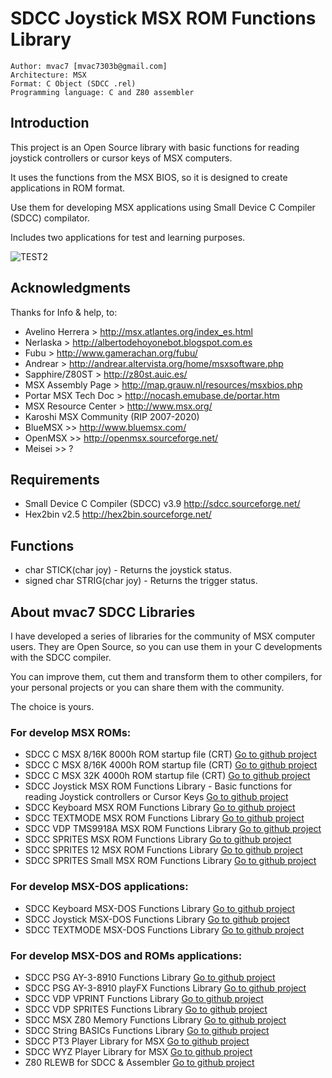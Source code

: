 # SDCC Joystick MSX ROM Functions Library

```
Author: mvac7 [mvac7303b@gmail.com]
Architecture: MSX
Format: C Object (SDCC .rel)
Programming language: C and Z80 assembler
```



## Introduction

This project is an Open Source library with basic functions for reading joystick controllers or cursor keys of MSX computers.

It uses the functions from the MSX BIOS, so it is designed to create applications in ROM format.
  
Use them for developing MSX applications using Small Device C Compiler (SDCC) compilator.

Includes two applications for test and learning purposes.

![TEST2](https://user-images.githubusercontent.com/5410950/101158049-63c0b780-362b-11eb-9f41-49ba2e8ceb13.png)


## Acknowledgments
  
Thanks for Info & help, to:

* Avelino Herrera > http://msx.atlantes.org/index_es.html
* Nerlaska > http://albertodehoyonebot.blogspot.com.es
* Fubu > http://www.gamerachan.org/fubu/
* Andrear > http://andrear.altervista.org/home/msxsoftware.php
* Sapphire/Z80ST > http://z80st.auic.es/
* MSX Assembly Page > http://map.grauw.nl/resources/msxbios.php
* Portar MSX Tech Doc > http://nocash.emubase.de/portar.htm
* MSX Resource Center > http://www.msx.org/
* Karoshi MSX Community (RIP 2007-2020)
* BlueMSX >> http://www.bluemsx.com/
* OpenMSX >> http://openmsx.sourceforge.net/
* Meisei  >> ?



## Requirements

* Small Device C Compiler (SDCC) v3.9 http://sdcc.sourceforge.net/
* Hex2bin v2.5 http://hex2bin.sourceforge.net/ 



## Functions

* char STICK(char joy) - Returns the joystick status.
* signed char STRIG(char joy) - Returns the trigger status.
 
 
## About mvac7 SDCC Libraries

I have developed a series of libraries for the community of MSX computer users. 
They are Open Source, so you can use them in your C developments with the SDCC 
compiler. 

You can improve them, cut them and transform them to other compilers, for your 
personal projects or you can share them with the community. 

The choice is yours.

### For develop MSX ROMs:

- SDCC C MSX 8/16K 8000h ROM startup file (CRT) [Go to github project](https://github.com/mvac7/SDCC_startup_MSX816kROM8000)
- SDCC C MSX 8/16K 4000h ROM startup file (CRT) [Go to github project](https://github.com/mvac7/SDCC_startup_MSX816kROM4000)
- SDCC C MSX 32K 4000h ROM startup file (CRT) [Go to github project](https://github.com/mvac7/SDCC_startup_MSX32kROM4000)
- SDCC Joystick MSX ROM Functions Library - Basic functions for reading Joystick controllers or Cursor Keys [Go to github project](https://github.com/mvac7/SDCC_JOYSTICK_MSXROM_Lib)
- SDCC Keyboard MSX ROM Functions Library [Go to github project](https://github.com/mvac7/SDCC_KEYBOARD_MSXROM_Lib)
- SDCC TEXTMODE MSX ROM Functions Library [Go to github project](https://github.com/mvac7/SDCC_TEXTMODE_MSXROM_Lib)
- SDCC VDP TMS9918A MSX ROM Functions Library [Go to github project](https://github.com/mvac7/SDCC_VDP_TMS9918A_MSXROM_Lib)
- SDCC SPRITES MSX ROM Functions Library [Go to github project](https://github.com/mvac7/SDCC_VDP_SPRITES_MSXROM_Lib)
- SDCC SPRITES 12 MSX ROM Functions Library [Go to github project](https://github.com/mvac7/SDCC_VDP_SPRITES_12_MSXROM_Lib)
- SDCC SPRITES Small MSX ROM Functions Library [Go to github project](https://github.com/mvac7/SDCC_VDP_SPRITES_S_MSXROM_Lib)

### For develop MSX-DOS applications:

- SDCC Keyboard MSX-DOS Functions Library [Go to github project](https://github.com/mvac7/SDCC_KEYBOARD_MSXDOS_Lib)
- SDCC Joystick MSX-DOS Functions Library [Go to github project](https://github.com/mvac7/SDCC_JOYSTICK_MSXDOS_Lib)
- SDCC TEXTMODE MSX-DOS Functions Library [Go to github project](https://github.com/mvac7/SDCC_TEXTMODE_MSXDOS_Lib)

### For develop MSX-DOS and ROMs applications:

- SDCC PSG AY-3-8910 Functions Library [Go to github project](https://github.com/mvac7/SDCC_AY38910_Lib)
- SDCC PSG AY-3-8910 playFX Functions Library [Go to github project](https://github.com/mvac7/SDCC_AY38910_playFX_Lib)
- SDCC VDP VPRINT Functions Library [Go to github project](https://github.com/mvac7/SDCC_VDP_VPRINT_Lib)
- SDCC VDP SPRITES Functions Library [Go to github project](https://github.com/mvac7/SDCC_VDP_SPRITES_Lib)
- SDCC MSX Z80 Memory Functions Library [Go to github project](https://github.com/mvac7/SDCC_MEMORY_MSX_Lib)
- SDCC String BASICs Functions Library [Go to github project](https://github.com/mvac7/SDCC_STRING_B_Lib)
- SDCC PT3 Player Library for MSX [Go to github project](https://github.com/mvac7/SDCC_PT3player)
- SDCC WYZ Player Library for MSX [Go to github project](https://github.com/mvac7/SDCC_WYZplayer)
- Z80 RLEWB for SDCC & Assembler [Go to github project](https://github.com/mvac7/Z80_RLEWB)
